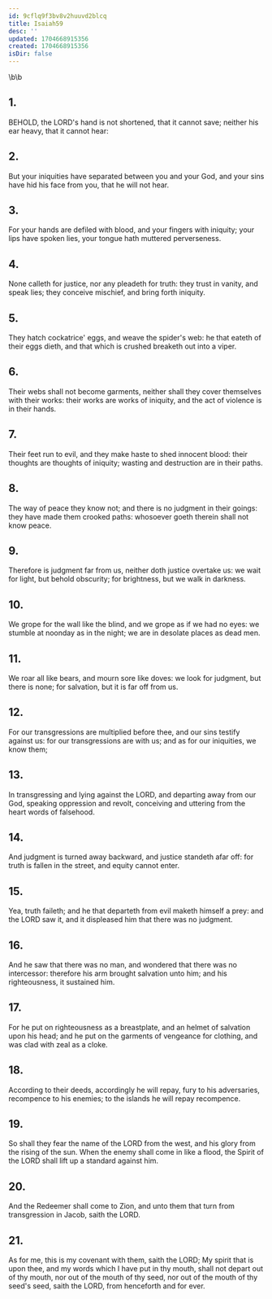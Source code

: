 ```yaml
---
id: 9cflq9f3bv8v2huuvd2blcq
title: Isaiah59
desc: ''
updated: 1704668915356
created: 1704668915356
isDir: false
---
```

\b\b
## 1.
BEHOLD, the LORD's hand is not shortened, that it cannot save; neither his ear heavy, that it cannot hear:
## 2.
But your iniquities have separated between you and your God, and your sins have hid his face from you, that he will not hear.
## 3.
For your hands are defiled with blood, and your fingers with iniquity; your lips have spoken lies, your tongue hath muttered perverseness.
## 4.
None calleth for justice, nor any pleadeth for truth: they trust in vanity, and speak lies; they conceive mischief, and bring forth iniquity.
## 5.
They hatch cockatrice' eggs, and weave the spider's web: he that eateth of their eggs dieth, and that which is crushed breaketh out into a viper.
## 6.
Their webs shall not become garments, neither shall they cover themselves with their works: their works are works of iniquity, and the act of violence is in their hands.
## 7.
Their feet run to evil, and they make haste to shed innocent blood: their thoughts are thoughts of iniquity; wasting and destruction are in their paths.
## 8.
The way of peace they know not; and there is no judgment in their goings: they have made them crooked paths: whosoever goeth therein shall not know peace.
## 9.
Therefore is judgment far from us, neither doth justice overtake us: we wait for light, but behold obscurity; for brightness, but we walk in darkness.
## 10.
We grope for the wall like the blind, and we grope as if we had no eyes: we stumble at noonday as in the night; we are in desolate places as dead men.
## 11.
We roar all like bears, and mourn sore like doves: we look for judgment, but there is none; for salvation, but it is far off from us.
## 12.
For our transgressions are multiplied before thee, and our sins testify against us: for our transgressions are with us; and as for our iniquities, we know them;
## 13.
In transgressing and lying against the LORD, and departing away from our God, speaking oppression and revolt, conceiving and uttering from the heart words of falsehood.
## 14.
And judgment is turned away backward, and justice standeth afar off: for truth is fallen in the street, and equity cannot enter.
## 15.
Yea, truth faileth; and he that departeth from evil maketh himself a prey: and the LORD saw it, and it displeased him that there was no judgment.
## 16.
And he saw that there was no man, and wondered that there was no intercessor: therefore his arm brought salvation unto him; and his righteousness, it sustained him.
## 17.
For he put on righteousness as a breastplate, and an helmet of salvation upon his head; and he put on the garments of vengeance for clothing, and was clad with zeal as a cloke.
## 18.
According to their deeds, accordingly he will repay, fury to his adversaries, recompence to his enemies; to the islands he will repay recompence.
## 19.
So shall they fear the name of the LORD from the west, and his glory from the rising of the sun.  When the enemy shall come in like a flood, the Spirit of the LORD shall lift up a standard against him.
## 20.
And the Redeemer shall come to Zion, and unto them that turn from transgression in Jacob, saith the LORD.
## 21.
As for me, this is my covenant with them, saith the LORD; My spirit that is upon thee, and my words which I have put in thy mouth, shall not depart out of thy mouth, nor out of the mouth of thy seed, nor out of the mouth of thy seed's seed, saith the LORD, from henceforth and for ever.
